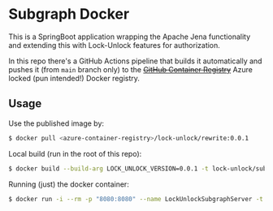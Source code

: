 # Subgraph Docker

This is a SpringBoot application wrapping the Apache Jena functionality and extending this with
Lock-Unlock features for authorization.

In this repo there's a GitHub Actions pipeline that builds it automatically and pushes it (from
`main` branch only) to the ~~[GitHub Container
Registry](https://docs.github.com/en/packages/working-with-a-github-packages-registry/working-with-the-container-registry)~~
Azure locked (pun intended!) Docker registry.

## Usage

Use the published image by:

```bash
$ docker pull <azure-container-registry>/lock-unlock/rewrite:0.0.1
```

Local build (run in the root of this repo):

```bash
$ docker build --build-arg LOCK_UNLOCK_VERSION=0.0.1 -t lock-unlock/subgraph:0.0.1 -f docker/Dockerfile .
```

Running (just) the docker container:

```bash
$ docker run -i --rm -p "8080:8080" --name LockUnlockSubgraphServer -t lock-unlock/subgraph:0.0.1
```
